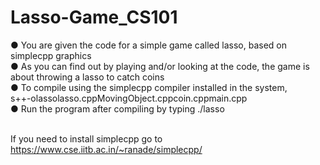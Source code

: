 # Lasso-Game_CS101<br>
● You are given the code for a simple game called ​lasso​, based on simplecpp graphics<br>
● As you can find out by playing and/or looking at the code, the game is about throwing a
lasso to catch coins<br>
● To compile using the simplecpp compiler installed in the system,<br>
s++-olassolasso.cppMovingObject.cppcoin.cppmain.cpp<br>
● Run the program after compiling by typing ​./lasso<br><br>

If you need to install simplecpp go to <br> https://www.cse.iitb.ac.in/~ranade/simplecpp/
